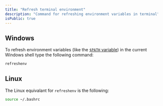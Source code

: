 ```yaml
---
title: "Refresh terminal environment"
description: "Command for refreshing environment variables in terminal"
isPublic: true
---
```


## Windows

To refresh environment variables (like the [`$PATH` variable](path-variable))
in the current Windows shell type the following command:

```sh
refreshenv
```

## Linux

The Linux equivalant for `refreshenv` is the following:

```sh
source ~/.bashrc
```
